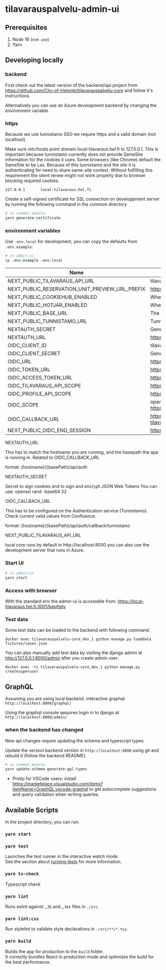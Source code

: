 # tilavarauspalvelu-admin-ui

## Prerequisites

1. Node 16 (`nvm use`)
1. Yarn

## Developing locally

### backend

First check out the latest version of the backend/api project from https://github.com/City-of-Helsinki/tilavarauspalvelu-core
and follow it's instructions.

Alternatively you can use an Azure development backend by changing the environment variable.

### https

Because we use tunnistamo SSO we require https and a valid domain (not localhost).

Make sure /etc/hosts point domain local-tilavaraus.hel.fi to 127.0.0.1. This is important because tunnistamo currently does not provide SameSite information for the cookies it uses. Some browsers (like Chrome) default the SameSite to be Lax. Because of this tunnistamo and the site it is authenticating for need to share same-site context. Without fulfilling this requirement the silent renew might not work properly due to browser blocking required cookies.

```
127.0.0.1       local-tilavaraus.hel.fi
```

Create a self-signed certificate for SSL connection on developpment server by running the following command in the common directory

```sh
# in common module
yarn generate-certificate
```

### environment variables

Use `.env.local` for development, you can copy the defaults from `.env.example`.

```sh
# in admin-ui
cp .env.example .env.local
```

| Name                                            | Description                                                   |
| ----------------------------------------------- | ------------------------------------------------------------- |
| NEXT_PUBLIC_TILAVARAUS_API_URL                  | tilavaraus-core base url                                      |
| NEXT_PUBLIC_RESERVATION_UNIT_PREVIEW_URL_PREFIX | https://tilavaraus.dev.hel.ninja/reservation-unit             |
| NEXT_PUBLIC_COOKIEHUB_ENABLED                   | Whether Cookiehub should be enabled                           |
| NEXT_PUBLIC_HOTJAR_ENABLED                      | Whether Hotjar should be enabled                              |
| NEXT_PUBLIC_BASE_URL                            | The baseUrl to use usually /kasittely                         |
| NEXT_PUBLIC_TUNNISTAMO_URL                      | Tunnistamo base path, used for logout page                    |
| NEXTAUTH_SECRET                                 | Generate one with: `openssl rand -base64 32`                  |
| NEXTAUTH_URL                                    | https://local-tilavaraus.hel.fi:3001/kasittely/api/auth       |
| OIDC_CLIENT_ID                                  | tilavaraus-admin-ui-dev                                       |
| OIDC_CLIENT_SECRET                              | Generate one with: `openssl rand -hex 32`                     |
| OIDC_URL                                        | https://tunnistamo.test.hel.ninja/openid                      |
| OIDC_TOKEN_URL                                  | https://tunnistamo.test.hel.ninja/openid/token                |
| OIDC_ACCESS_TOKEN_URL                           | https://tunnistamo.test.hel.ninja/api-tokens/                 |
| OIDC_TILAVARAUS_API_SCOPE                       | https://api.hel.fi/auth/tilavarausapidev                      |
| OIDC_PROFILE_API_SCOPE                          | https://api.hel.fi/auth/helsinkiprofile                       |
| OIDC_SCOPE                                      | openid profile https://api.hel.fi/auth/helsinkiprofile https://api.hel.fi/auth/tilavarausapidev |
| OIDC_CALLBACK_URL                               | https://local-tilavaraus.hel.fi:3001/kasittely/api/auth/callback/tunnistamo |
| NEXT_PUBLIC_OIDC_END_SESSION                    | https://tunnistamo.test.hel.ninja/openid/end-session |

NEXTAUTH_URL

This has to match the hostname you are running, and the basepath the app is running in.
Related to OIDC_CALLBACK_URL

format: {hostname}/{basePath}/api/auth

NEXTAUTH_SECRET

Secret to sign cookies and to sign and encrypt JSON Web Tokens
You can use: openssl rand -base64 32

OIDC_CALLBACK_URL

This has to be configured on the Authentication service (Tunnistamo).
Check current valid values from Confluence.

format: {hostname}/{basePath}/api/auth/callback/tunnistamo

NEXT_PUBLIC_TILAVARAUS_API_URL

local core runs by default in http://localhost:8000 you can also use the development server that runs in Azure.

### Start UI

```sh
# in admin-ui
yarn start
```

### Access with browser

With the standard env the admin-ui is accessible from: https://local-tilavaraus.hel.fi:3001/kasittely

### Test data

Some test data can be loaded to the backend with following command:

```
docker exec tilavarauspalvelu-core_dev_1 python manage.py loaddata fixtures/cases.json
```

You can also manually add test data by visiting the django admin at http://127.0.0.1:8000/admin after you create admin user:

```
docker exec -ti tilavarauspalvelu-core_dev_1 python manage.py createsuperuser
```

## GraphQL

Assuming you are using local backend.
Interactive graphql: `http://localhost:8000/graphql/`

Using the graphql console qequires login in to django at `http://localhost:8000/admin/`

### when the backend has changed

New api changes require updating the schema and typescript types.

Update the version backend version in `http://localhost:8000` using git and rebuild it (follow the backend README).

```sh
# in common module
yarn update-schema generate-gql-types
```

- Protip for VSCode users: install https://marketplace.visualstudio.com/items?itemName=GraphQL.vscode-graphql to get autocomplete suggestions and query validation when writing queries.

## Available Scripts

In the project directory, you can run:

### `yarn start`

### `yarn test`

Launches the test runner in the interactive watch mode.\
See the section about [running tests](https://facebook.github.io/create-react-app/docs/running-tests) for more information.

### `yarn ts-check`

Typescript check

### `yarn lint`

Runs eslint against _.ts and _.tsx files in `./src`.

### `yarn lint:css`

Run stylelint to validate style declarations in `./src/**/*.tsx`.

### `yarn build`

Builds the app for production to the `build` folder.\
It correctly bundles React in production mode and optimizes the build for the best performance.
